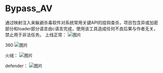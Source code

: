 # Bypass_AV
通过映射注入来躲避杀毒软件对系统常用关键API的挂钩查杀，项目包含异或加密部分和loader部分语言由c语言完成，使用该工具造成任何不良后果与作者无关，禁止用于非法任务。
上线正常：
![图片](https://user-images.githubusercontent.com/83112602/172033681-ab4119f1-6f79-434a-ac63-e007d5dab1a6.png)

360
![图片](https://user-images.githubusercontent.com/83112602/172033663-1c5b0205-5dce-4645-8c78-125154f901f1.png)

火绒：
![图片](https://user-images.githubusercontent.com/83112602/172033692-c3148bb1-ae48-421d-8171-fb1812aae26d.png)

defender：
![图片](https://user-images.githubusercontent.com/83112602/172033715-00b89023-7e97-466f-880d-a14bfc648280.png)

